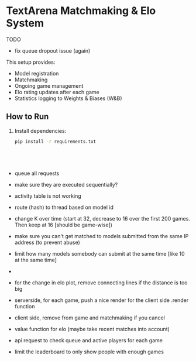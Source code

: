 # TextArena Matchmaking & Elo System


TODO
- fix queue dropout issue (again)







This setup provides:
- Model registration
- Matchmaking
- Ongoing game management
- Elo rating updates after each game
- Statistics logging to Weights & Biases (W&B)

## How to Run

1. Install dependencies:
   ```bash
   pip install -r requirements.txt






- queue all requests
- make sure they are executed sequentially?


- activity table is not working


- route (hash) to thread based on model id


- change K over time (start at 32, decrease to 16 over the first 200 games. Then keep at 16 [should be game-wise])


- make sure you can't get matched to models submitted from the same IP address (to prevent abuse)

- limit how many models somebody can submit at the same time [like 10 at the same time]

-



- for the change in elo plot, remove connecting lines if the distance is too big

- serverside, for each game, push a nice render for the client side .render function


- client side, remove from game and matchmaking if you cancel


- value function for elo (maybe take recent matches into account)


- api request to check queue and active players for each game


- limit the leaderboard to only show people with enough games